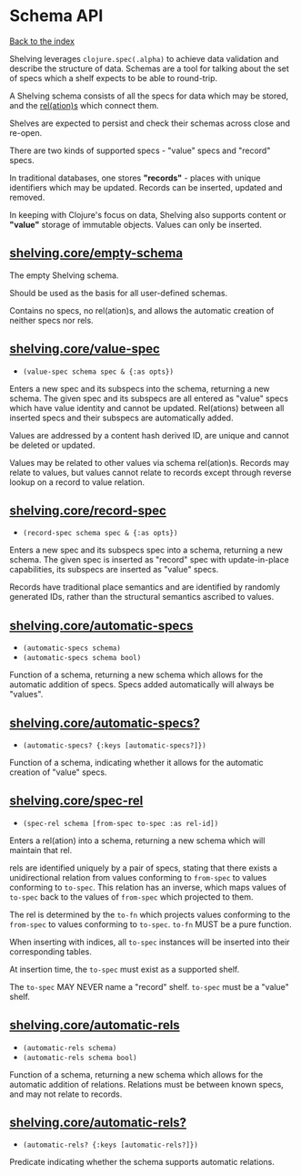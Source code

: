# Schema API

[Back to the index](/README.md#usage)

Shelving leverages `clojure.spec(.alpha)` to achieve data validation and describe the structure of
data. Schemas are a tool for talking about the set of specs which a shelf expects to be able to
round-trip.

A Shelving schema consists of all the specs for data which may be stored, and the
[rel(ation)s](/doc/rel.md) which connect them.

Shelves are expected to persist and check their schemas across close and re-open.

There are two kinds of supported specs - "value" specs and "record" specs.

In traditional databases, one stores <span name="records">**"records"**</span> - places with unique
identifiers which may be updated. Records can be inserted, updated and removed.

In keeping with Clojure's focus on data, Shelving also supports content or <span name="values">**"value"**</span>
storage of immutable objects. Values can only be inserted.

## [shelving.core/empty-schema](shelving/schema.clj#L33)

The empty Shelving schema.

Should be used as the basis for all user-defined schemas.

Contains no specs, no rel(ation)s, and allows the automatic creation of neither specs nor rels.

## [shelving.core/value-spec](shelving/schema.clj#L102)
 - `(value-spec schema spec & {:as opts})`

Enters a new spec and its subspecs into the schema, returning a new schema. The given spec and its subspecs are all entered as "value" specs which have value identity and cannot be updated. Rel(ations) between all inserted specs and their subspecs are automatically added.

Values are addressed by a content hash derived ID, are unique and cannot be deleted or updated.

Values may be related to other values via schema rel(ation)s. Records may relate to values, but values cannot relate to records except through reverse lookup on a record to value relation.

## [shelving.core/record-spec](shelving/schema.clj#L143)
 - `(record-spec schema spec & {:as opts})`

Enters a new spec and its subspecs spec into a schema, returning a new schema. The given spec is inserted as "record" spec with update-in-place capabilities, its subspecs are inserted as "value" specs.

Records have traditional place semantics and are identified by randomly generated IDs, rather than the structural semantics ascribed to values.

## [shelving.core/automatic-specs](shelving/schema.clj#L169)
 - `(automatic-specs schema)`
 - `(automatic-specs schema bool)`

Function of a schema, returning a new schema which allows for the automatic addition of specs. Specs added automatically will always be "values".

## [shelving.core/automatic-specs?](shelving/schema.clj#L182)
 - `(automatic-specs? {:keys [automatic-specs?]})`

Function of a schema, indicating whether it allows for the automatic creation of "value" specs.

## [shelving.core/spec-rel](shelving/schema.clj#L314)
 - `(spec-rel schema [from-spec to-spec :as rel-id])`

Enters a rel(ation) into a schema, returning a new schema which will maintain that rel.

rels are identified uniquely by a pair of specs, stating that there exists a unidirectional relation from values conforming to `from-spec` to values conforming to `to-spec`. This relation has an inverse, which maps values of `to-spec` back to the values of `from-spec` which projected to them.

The rel is determined by the `to-fn` which projects values conforming to the `from-spec` to values conforming to `to-spec`. `to-fn` MUST be a pure function.

When inserting with indices, all `to-spec` instances will be inserted into their corresponding tables.

At insertion time, the `to-spec` must exist as a supported shelf.

The `to-spec` MAY NEVER name a "record" shelf. `to-spec` must be a "value" shelf.

## [shelving.core/automatic-rels](shelving/schema.clj#L382)
 - `(automatic-rels schema)`
 - `(automatic-rels schema bool)`

Function of a schema, returning a new schema which allows for the automatic addition of relations. Relations must be between known specs, and may not relate to records.

## [shelving.core/automatic-rels?](shelving/schema.clj#L395)
 - `(automatic-rels? {:keys [automatic-rels?]})`

Predicate indicating whether the schema supports automatic relations.
